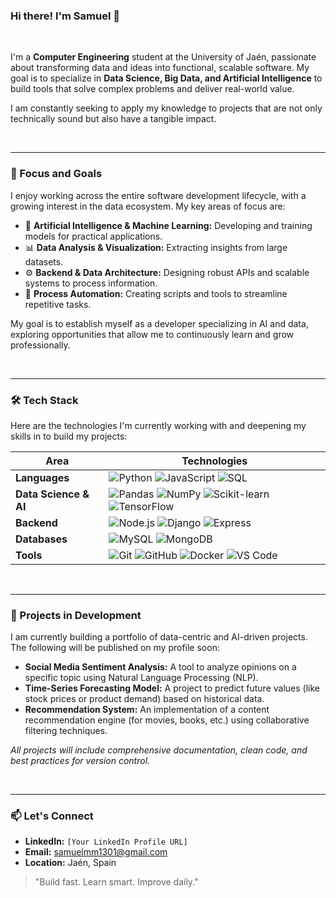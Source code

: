 ### Hi there! I'm Samuel 👋

<br>

I'm a **Computer Engineering** student at the University of Jaén, passionate about transforming data and ideas into functional, scalable software. My goal is to specialize in **Data Science, Big Data, and Artificial Intelligence** to build tools that solve complex problems and deliver real-world value.

I am constantly seeking to apply my knowledge to projects that are not only technically sound but also have a tangible impact.

<br>

---

### 🧠 Focus and Goals

I enjoy working across the entire software development lifecycle, with a growing interest in the data ecosystem. My key areas of focus are:

-   🤖 **Artificial Intelligence & Machine Learning:** Developing and training models for practical applications.
-   📊 **Data Analysis & Visualization:** Extracting insights from large datasets.
-   ⚙️ **Backend & Data Architecture:** Designing robust APIs and scalable systems to process information.
-   🐍 **Process Automation:** Creating scripts and tools to streamline repetitive tasks.

My goal is to establish myself as a developer specializing in AI and data, exploring opportunities that allow me to continuously learn and grow professionally.

<br>

---

### 🛠️ Tech Stack

Here are the technologies I'm currently working with and deepening my skills in to build my projects:

| Area                | Technologies                                                                                            |
| ------------------- | ------------------------------------------------------------------------------------------------------- |
| **Languages**       | ![Python](https://img.shields.io/badge/-Python-3776AB?logo=python&logoColor=white) ![JavaScript](https://img.shields.io/badge/-JavaScript-F7DF1E?logo=javascript&logoColor=black) ![SQL](https://img.shields.io/badge/-SQL-4479A1?logo=mysql&logoColor=white) |
| **Data Science & AI** | ![Pandas](https://img.shields.io/badge/-Pandas-150458?logo=pandas&logoColor=white) ![NumPy](https://img.shields.io/badge/-NumPy-013243?logo=numpy&logoColor=white) ![Scikit-learn](https://img.shields.io/badge/-Scikit--learn-F7931E?logo=scikit-learn&logoColor=white) ![TensorFlow](https://img.shields.io/badge/-TensorFlow-FF6F00?logo=tensorflow&logoColor=white) |
| **Backend**         | ![Node.js](https://img.shields.io/badge/-Node.js-339933?logo=node.js&logoColor=white) ![Django](https://img.shields.io/badge/-Django-092E20?logo=django&logoColor=white) ![Express](https://img.shields.io/badge/-Express-000000?logo=express&logoColor=white) |
| **Databases**       | ![MySQL](https://img.shields.io/badge/-MySQL-4479A1?logo=mysql&logoColor=white) ![MongoDB](https://img.shields.io/badge/-MongoDB-47A248?logo=mongodb&logoColor=white) |
| **Tools**           | ![Git](https://img.shields.io/badge/-Git-F05032?logo=git&logoColor=white) ![GitHub](https://img.shields.io/badge/-GitHub-181717?logo=github&logoColor=white) ![Docker](https://img.shields.io/badge/-Docker-2496ED?logo=docker&logoColor=white) ![VS Code](https://img.shields.io/badge/-VS_Code-007ACC?logo=visual-studio-code&logoColor=white) |

<br>

---

### 🚧 Projects in Development

I am currently building a portfolio of data-centric and AI-driven projects. The following will be published on my profile soon:

-   **Social Media Sentiment Analysis:** A tool to analyze opinions on a specific topic using Natural Language Processing (NLP).
-   **Time-Series Forecasting Model:** A project to predict future values (like stock prices or product demand) based on historical data.
-   **Recommendation System:** An implementation of a content recommendation engine (for movies, books, etc.) using collaborative filtering techniques.

*All projects will include comprehensive documentation, clean code, and best practices for version control.*

<br>

---

### 📫 Let's Connect

-   **LinkedIn:** `[Your LinkedIn Profile URL]`
-   **Email:** samuelmm1301@gmail.com
-   **Location:** Jaén, Spain

> "Build fast. Learn smart. Improve daily."

